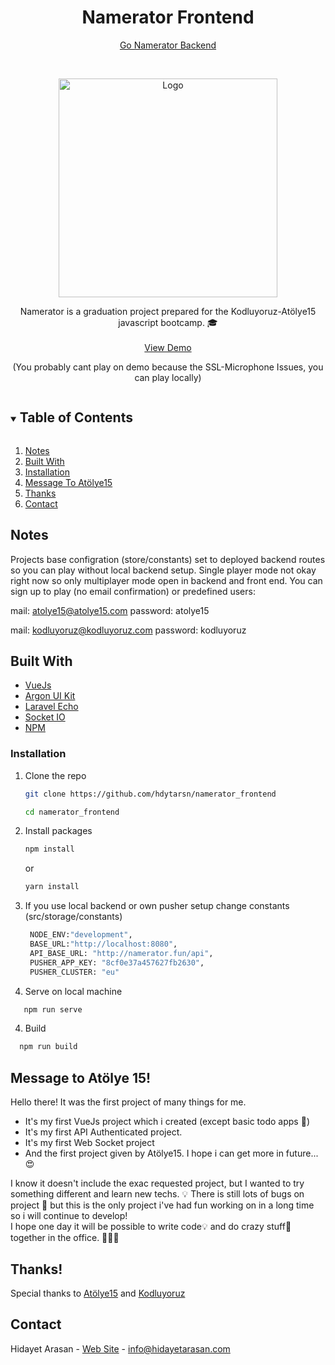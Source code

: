 <h1 align="center">Namerator Frontend</h1>

<p align="center">
<a href="https://github.com/hdytarsn/namerator_backend">Go Namerator Backend</a>
    </p>

<!-- PROJECT LOGO -->
<br />
<p align="center">
  <a href="https://github.com/hdytarsn/namerator_frontend">
    <img src="http://game.namerator.fun/img/logo/logo-bk.png" alt="Logo" width="350">
  </a>
  <p align="center">
Namerator is a graduation project prepared for the Kodluyoruz-Atölye15 javascript bootcamp. 🎓
    <br />
    <br />
    <a href="http://game.namerator.fun/">View Demo</a>
      <br>
        <p align="center">(You probably cant play on demo because the SSL-Microphone Issues, you can play locally)</p>
  </p>
</p>


<details open="open">
  <summary><h2 style="display: inline-block">Table of Contents</h2></summary>
  <ol>
    <li><a href="#notes">Notes</a></li>
    <li><a href="#built-with">Built With</a></li>
    <li><a href="#installation">Installation</a></li>
    <li><a href="#message-to-atölye-15">Message To Atölye15</a></li>
    <li><a href="#thanks">Thanks</a></li>
    <li><a href="#contact">Contact</a></li>
  </ol>
</details>


## Notes

Projects base configration (store/constants) set to deployed backend routes so you can play without local backend setup.
Single player mode not okay right now so only multiplayer mode open in backend and front end.
You can sign up to play (no email confirmation) or predefined users:

mail: atolye15@atolye15.com
password: atolye15

mail: kodluyoruz@kodluyoruz.com
password: kodluyoruz


## Built With

* [VueJs](https://vuejs.org/)
* [Argon UI Kit](https://github.com/creativetimofficial/vue-argon-design-system)
* [Laravel Echo](https://github.com/laravel/echo)
* [Socket IO](https://socket.io/)
* [NPM](https://www.npmjs.com/)

### Installation

1. Clone the repo
   ```sh
   git clone https://github.com/hdytarsn/namerator_frontend
   ```
    ```sh
    cd namerator_frontend
   ```
2. Install packages
   ```sh
   npm install
   ```
   or
    ```sh
   yarn install
   ```
3. If you use local backend or own pusher setup change constants (src/storage/constants)
   ```sh
    NODE_ENV:"development",
    BASE_URL:"http://localhost:8080",
    API_BASE_URL: "http://namerator.fun/api",
    PUSHER_APP_KEY: "8cf0e37a457627fb2630",
    PUSHER_CLUSTER: "eu"
   ```
 
4. Serve on local machine
 ```sh
    npm run serve
   ```
4. Build
 ```sh
   npm run build
   ```


## Message to Atölye 15!

Hello there! 
It was the first project of many things for me.
<ul>
<li>It's my first VueJs project which i created (except basic todo apps 🤪)</li>
<li>It's my first API Authenticated project.</li>
<li>It's my first Web Socket project</li>
<li>And the first project given by Atölye15. I hope i can get more in future... 😍</li>
</ul>
I know it doesn't include the exac requested project, but I wanted to try something different and learn new techs. 💡
There is still lots of bugs on project 🤫 but this is the only project i've had fun working on in a long time so i will continue to develop!
<br>
I hope one day it will be possible to write code💡 and do crazy stuff🤘 together in the office. 🤝🤝🤝

## Thanks!
Special thanks to [Atölye15](https://www.atolye15.com) and [Kodluyoruz](https://www.kodluyoruz.org) 


## Contact
Hidayet Arasan - [Web Site](https://hidayetarasan.com) - info@hidayetarasan.com
